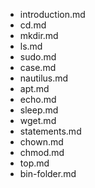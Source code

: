 - introduction.md
- cd.md
- mkdir.md
- ls.md
- sudo.md
- case.md
- nautilus.md
- apt.md
- echo.md
- sleep.md
- wget.md
- statements.md
- chown.md
- chmod.md
- top.md
- bin-folder.md